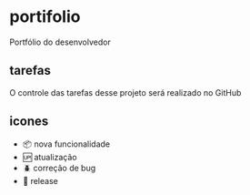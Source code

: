 # portifolio

Portfólio do desenvolvedor

## tarefas

O controle das tarefas desse projeto será realizado no GitHub

## icones

- :package: nova funcionalidade
- :up: atualização
- :beetle: correção de bug
- :checkered_flag: release